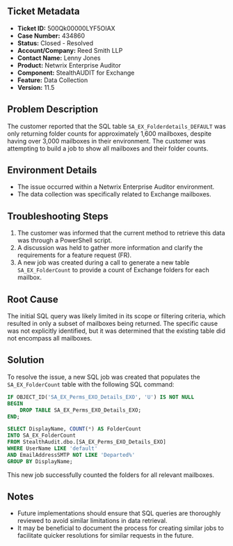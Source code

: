 ## Ticket Metadata
- **Ticket ID:** 500Qk00000LYF5OIAX
- **Case Number:** 434860
- **Status:** Closed - Resolved
- **Account/Company:** Reed Smith LLP
- **Contact Name:** Lenny Jones
- **Product:** Netwrix Enterprise Auditor
- **Component:** StealthAUDIT for Exchange
- **Feature:** Data Collection
- **Version:** 11.5

## Problem Description
The customer reported that the SQL table `SA_EX_Folderdetails_DEFAULT` was only returning folder counts for approximately 1,600 mailboxes, despite having over 3,000 mailboxes in their environment. The customer was attempting to build a job to show all mailboxes and their folder counts.

## Environment Details
- The issue occurred within a Netwrix Enterprise Auditor environment.
- The data collection was specifically related to Exchange mailboxes.

## Troubleshooting Steps
1. The customer was informed that the current method to retrieve this data was through a PowerShell script.
2. A discussion was held to gather more information and clarify the requirements for a feature request (FR).
3. A new job was created during a call to generate a new table `SA_EX_FolderCount` to provide a count of Exchange folders for each mailbox.

## Root Cause
The initial SQL query was likely limited in its scope or filtering criteria, which resulted in only a subset of mailboxes being returned. The specific cause was not explicitly identified, but it was determined that the existing table did not encompass all mailboxes.

## Solution
To resolve the issue, a new SQL job was created that populates the `SA_EX_FolderCount` table with the following SQL command:

```sql
IF OBJECT_ID('SA_EX_Perms_EXO_Details_EXO', 'U') IS NOT NULL 
BEGIN 
    DROP TABLE SA_EX_Perms_EXO_Details_EXO; 
END;

SELECT DisplayName, COUNT(*) AS FolderCount 
INTO SA_EX_FolderCount 
FROM StealthAudit.dbo.[SA_EX_Perms_EXO_Details_EXO] 
WHERE UserName LIKE 'default' 
AND EmailAddressSMTP NOT LIKE 'Departed%' 
GROUP BY DisplayName;
```

This new job successfully counted the folders for all relevant mailboxes.

## Notes
- Future implementations should ensure that SQL queries are thoroughly reviewed to avoid similar limitations in data retrieval.
- It may be beneficial to document the process for creating similar jobs to facilitate quicker resolutions for similar requests in the future.
